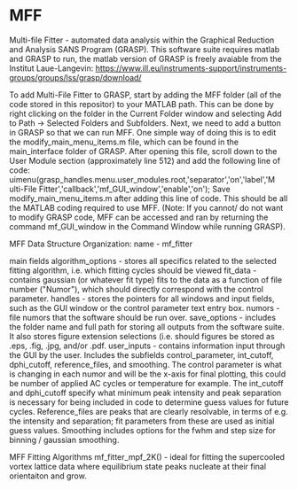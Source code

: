 # MFF
Multi-file Fitter - automated data analysis within the Graphical Reduction and Analysis SANS Program (GRASP).
This software suite requires matlab and GRASP to run, the matlab version of GRASP is freely avaiable from the Institut Laue-Langevin:
https://www.ill.eu/instruments-support/instruments-groups/groups/lss/grasp/download/

To add Multi-File Fitter to GRASP, start by adding the MFF folder (all of the code stored in this repositor) to your MATLAB path. This can be done by right clicking on the folder in the Current Folder window and selecting Add to Path → Selected Folders and Subfolders.
Next, we need to add a button in GRASP so that we can run MFF. One simple way of doing this is to edit the modify_main_menu_items.m file, which can be found in the main_interface folder of GRASP. After opening this file, scroll down to the User Module section (approximately line 512) and add the following line of code:
uimenu(grasp_handles.menu.user_modules.root,'separator','on','label','M ulti-File Fitter','callback','mf_GUI_window','enable','on');
Save modify_main_menu_items.m after adding this line of code. This should be all the MATLAB coding required to use MFF. (Note: If you cannot/ do not want to modify GRASP code, MFF can be accessed and ran by returning the command mf_GUI_window in the Command Window while running GRASP).

MFF Data Structure Organization:
name  - mf_fitter

main fields
algorithm_options - stores all specifics related to the selected fitting algorithm, i.e. which fitting cycles should be viewed
fit_data - contains gaussian (or whatever fit type) fits to the data as a function of file number ("Numor"), which should directly  correspond with the control parameter.
handles - stores the pointers for all windows and input fields, such as the GUI window or the control parameter text entry box.
numors - file numors that the software should be run over.
save_options - includes the folder name and full path for storing all outputs from the software suite.  It also stores figure extension selections (i.e. should figures be stored as .eps, .fig, .jpg, and/or .pdf.
user_inputs - contains information input through the GUI by the user. Includes the subfields control_parameter, int_cutoff, dphi_cutoff, reference_files, and smoothing.  The control parameter is what is changing in each numor and will be the x-axis for final plotting, this could be number of applied AC cycles or temperature for example. The int_cutoff and dphi_cutoff specify what minimum peak intensity and peak separation is necessary for being included in code to determine guess values for future cycles. Reference_files are peaks that are clearly resolvable, in terms of e.g. the intensity and separation; fit parameters from these are used as initial guess values. Smoothing includes options for the fwhm and step size for binning / gaussian smoothing.

MFF Fitting Algorithms
mf_fitter_mpf_2K() - ideal for fitting the supercooled vortex lattice data where equilibrium state peaks nucleate at their final orientaiton and grow.
